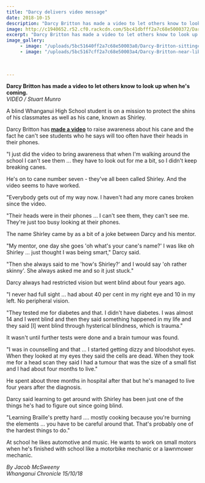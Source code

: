 ```yaml
---
title: "Darcy delivers video message"
date: 2018-10-15
description: "Darcy Britton has made a video to let others know to look up when he's coming..."
image: http://c1940652.r52.cf0.rackcdn.com/5bc41dbfff2a7c68e5000372/Darcy-Britton-320-chron-15-oct.jpg
excerpt: "Darcy Britton has made a video to let others know to look up when he's coming."
image_gallery:
     - image: "/uploads/5bc51640ff2a7c68e50003a0/Darcy-Britton-sittingchron-15-oct.PNG"
     - image: "/uploads/5bc5167cff2a7c68e50003a4/Darcy-Britton-near-librarychron-15-oct.PNG"
    
    
    
---
```


<p><strong>Darcy Britton has made a video to let others know to look up when he's coming.</strong><br /><em>VIDEO / Stuart Munro</em></p>
<p class="element element-paragraph">A blind Whanganui High School student is on a mission to protect the shins of his classmates as well as his cane, known as Shirley.</p>
<p class="element element-paragraph">Darcy Britton has<strong>&nbsp;<a href="https://www.youtube.com/watch?v=Z6s19hY_uRs&amp;feature=share" target="_blank">made a video</a></strong>&nbsp;to raise awareness about his cane and the fact he can't see students who he says will too often have their heads in their phones.</p>
<p class="element element-paragraph">"I just did the video to bring awareness that when I'm walking around the school I can't see them ... they have to look out for me a bit, so I didn't keep breaking canes.</p>
<p class="element element-paragraph">He's on to cane number seven - they've all been called Shirley. And the video seems to have worked.</p>
<p class="element element-paragraph">"Everybody gets out of my way now. I haven't had any more canes broken since the video.</p>
<p class="element element-paragraph">"Their heads were in their phones ... I can't see them, they can't see me. They're just too busy looking at their phones.</p>
<p class="element element-paragraph">The name Shirley came by as a bit of a joke between Darcy and his mentor.</p>
<p class="element element-paragraph">"My mentor, one day she goes 'oh what's your cane's name?' I was like oh Shirley ... just thought I was being smart," Darcy said.</p>
<p class="element element-paragraph">"Then she always said to me 'how's Shirley?' and I would say 'oh rather skinny'. She always asked me and so it just stuck."</p>
<p class="element element-paragraph">Darcy always had restricted vision but went blind about four years ago.</p>
<p class="element element-paragraph">"I never had full sight ... had about 40 per cent in my right eye and 10 in my left. No peripheral vision.</p>
<p class="element element-paragraph">"They tested me for diabetes and that. I didn't have diabetes. I was almost 14 and I went blind and then they said something happened in my life and they said [I] went blind through hysterical blindness, which is trauma."</p>
<p class="element element-paragraph">It wasn't until further tests were done and a brain tumour was found.</p>
<p class="element element-paragraph">"I was in counselling and that ... I started getting dizzy and bloodshot eyes. When they looked at my eyes they said the cells are dead. When they took me for a head scan they said I had a tumour that was the size of a small fist and I had about four months to live."</p>
<p class="element element-paragraph">He spent about three months in hospital after that but he's managed to live four years after the diagnosis.</p>
<p class="element element-paragraph">Darcy said learning to get around with Shirley has been just one of the things he's had to figure out since going blind.</p>
<p class="element element-paragraph">"Learning Braille's pretty hard .... mostly cooking because you're burning the elements ... you have to be careful around that. That's probably one of the hardest things to do."</p>
<p class="element element-paragraph">At school he likes automotive and music. He wants to work on small motors when he's finished with school like a motorbike mechanic or a lawnmower mechanic.</p>
<p><em>By Jacob McSweeny<br />Whanganui Chronicle 15/10/18</em></p>


